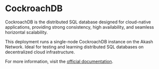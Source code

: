 # CockroachDB

CockroachDB is the distributed SQL database designed for cloud-native applications, providing strong consistency, high availability, and seamless horizontal scalability.

This deployment runs a single-node CockroachDB instance on the Akash Network. Ideal for testing and learning distributed SQL databases on decentralized cloud infrastructure.

For more information, visit the [official documentation](https://www.cockroachlabs.com/docs/).